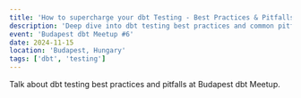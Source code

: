 ```yaml
---
title: 'How to supercharge your dbt Testing - Best Practices & Pitfalls'
description: 'Deep dive into dbt testing best practices and common pitfalls to avoid.'
event: 'Budapest dbt Meetup #6'
date: 2024-11-15
location: 'Budapest, Hungary'
tags: ['dbt', 'testing']
---
```


Talk about dbt testing best practices and pitfalls at Budapest dbt Meetup.
